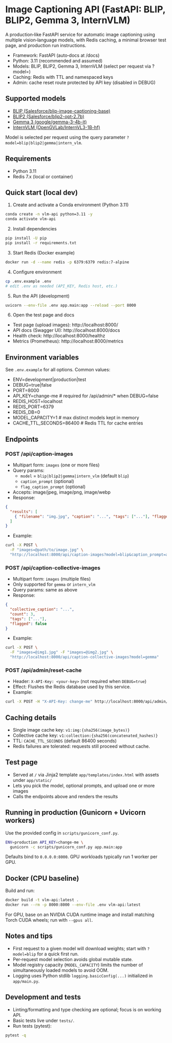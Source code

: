 # Image Captioning API (FastAPI: BLIP, BLIP2, Gemma 3, InternVLM)

A production‑like FastAPI service for automatic image captioning using multiple vision‑language models, with Redis caching, a minimal browser test page, and production run instructions.

- Framework: FastAPI (auto‑docs at /docs)
- Python: 3.11 (recommended and assumed)
- Models: BLIP, BLIP2, Gemma 3, InternVLM (select per request via ?model=)
- Caching: Redis with TTL and namespaced keys
- Admin: cache reset route protected by API key (disabled in DEBUG)

## Supported models
- [BLIP (Salesforce/blip-image-captioning-base)](https://huggingface.co/Salesforce/blip-image-captioning-base)
- [BLIP2 (Salesforce/blip2-opt-2.7b)](https://huggingface.co/Salesforce/blip2-opt-2.7b)
- [Gemma 3 (google/gemma-3-4b-it)](https://huggingface.co/google/gemma-3-4b-it)
- [InternVLM (OpenGVLab/InternVL3-1B-hf)](https://huggingface.co/OpenGVLab/InternVL3-1B-hf)

Model is selected per request using the query parameter `?model=blip|blip2|gemma|intern_vlm`.

## Requirements
- Python 3.11
- Redis 7.x (local or container)

## Quick start (local dev)
1) Create and activate a Conda environment (Python 3.11)
```bash
conda create -n vlm-api python=3.11 -y
conda activate vlm-api
```

2) Install dependencies
```bash
pip install -U pip
pip install -r requirements.txt
```

3) Start Redis (Docker example)
```bash
docker run -d --name redis -p 6379:6379 redis:7-alpine
```

4) Configure environment
```bash
cp .env.example .env
# edit .env as needed (API_KEY, Redis host, etc.)
```

5) Run the API (development)
```bash
uvicorn --env-file .env app.main:app --reload --port 8000
```

6) Open the test page and docs
- Test page (upload images): http://localhost:8000/
- API docs (Swagger UI): http://localhost:8000/docs
- Health check: http://localhost:8000/healthz
- Metrics (Prometheus): http://localhost:8000/metrics

## Environment variables
See `.env.example` for all options. Common values:

- ENV=development|production|test
- DEBUG=true|false
- PORT=8000
- API_KEY=change-me                 # required for /api/admin/* when DEBUG=false
- REDIS_HOST=localhost
- REDIS_PORT=6379
- REDIS_DB=0
- MODEL_CAPACITY=1                  # max distinct models kept in memory
- CACHE_TTL_SECONDS=86400           # Redis TTL for cache entries

## Endpoints

### POST /api/caption-images
- Multipart form: `images` (one or more files)
- Query params:
  - `model` = `blip|blip2|gemma|intern_vlm` (default `blip`)
  - `caption_prompt` (optional)
  - `flag_caption_prompt` (optional)
- Accepts: image/jpeg, image/png, image/webp
- Response:
```json
{
  "results": [
    { "filename": "img.jpg", "caption": "...", "tags": ["..."], "flagged": false, "cache": false }
  ]
}
```
- Example:
```bash
curl -X POST \
  -F "images=@path/to/image.jpg" \
  "http://localhost:8000/api/caption-images?model=blip&caption_prompt=a%20photo%20of"
```

### POST /api/caption-collective-images
- Multipart form: `images` (multiple files)
- Only supported for `gemma` or `intern_vlm`
- Query params: same as above
- Response:
```json
{
  "collective_caption": "...",
  "count": 3,
  "tags": ["..."],
  "flagged": false
}
```
- Example:
```bash
curl -X POST \
  -F "images=@img1.jpg" -F "images=@img2.jpg" \
  "http://localhost:8000/api/caption-collective-images?model=gemma"
```

### POST /api/admin/reset-cache
- Header: `X-API-Key: <your-key>` (not required when `DEBUG=true`)
- Effect: Flushes the Redis database used by this service.
- Example:
```bash
curl -X POST -H "X-API-Key: change-me" http://localhost:8000/api/admin/reset-cache
```

## Caching details
- Single image cache key: `v1:img:{sha256(image_bytes)}`
- Collective cache key: `v1:collection:{sha256(concatenated_hashes)}`
- TTL: `CACHE_TTL_SECONDS` (default 86400 seconds)
- Redis failures are tolerated: requests still proceed without cache.

## Test page
- Served at `/` via Jinja2 template `app/templates/index.html` with assets under `app/static/`
- Lets you pick the model, optional prompts, and upload one or more images
- Calls the endpoints above and renders the results

## Running in production (Gunicorn + Uvicorn workers)
Use the provided config in `scripts/gunicorn_conf.py`.
```bash
ENV=production API_KEY=change-me \
  gunicorn -c scripts/gunicorn_conf.py app.main:app
```
Defaults bind to `0.0.0.0:8000`. GPU workloads typically run 1 worker per GPU.

## Docker (CPU baseline)
Build and run:
```bash
docker build -t vlm-api:latest .
docker run --rm -p 8000:8000 --env-file .env vlm-api:latest
```
For GPU, base on an NVIDIA CUDA runtime image and install matching Torch CUDA wheels; run with `--gpus all`.

## Notes and tips
- First request to a given model will download weights; start with `?model=blip` for a quick first run.
- Per‑request model selection avoids global mutable state.
- Model registry capacity (`MODEL_CAPACITY`) limits the number of simultaneously loaded models to avoid OOM.
- Logging uses Python stdlib `logging.basicConfig(...)` initialized in `app/main.py`.

## Development and tests
- Linting/formatting and type checking are optional; focus is on working API.
- Basic tests live under `tests/`.
- Run tests (pytest):
```bash
pytest -q
```
